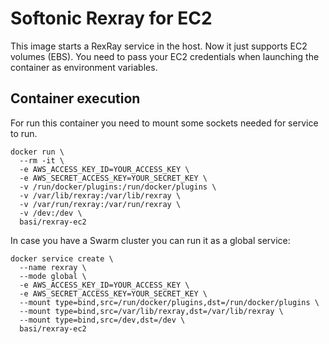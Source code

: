 # Softonic Rexray for EC2

This image starts a RexRay service in the host. Now it just supports EC2 volumes (EBS).
You need to pass your EC2 credentials when launching the container as environment variables. 

## Container execution

For run this container you need to mount some sockets needed for service to run.

```
docker run \
  --rm -it \
  -e AWS_ACCESS_KEY_ID=YOUR_ACCESS_KEY \
  -e AWS_SECRET_ACCESS_KEY=YOUR_SECRET_KEY \
  -v /run/docker/plugins:/run/docker/plugins \
  -v /var/lib/rexray:/var/lib/rexray \
  -v /var/run/rexray:/var/run/rexray \
  -v /dev:/dev \
  basi/rexray-ec2
```

In case you have a Swarm cluster you can run it as a global service: 

```
docker service create \
  --name rexray \
  --mode global \
  -e AWS_ACCESS_KEY_ID=YOUR_ACCESS_KEY \
  -e AWS_SECRET_ACCESS_KEY=YOUR_SECRET_KEY \
  --mount type=bind,src=/run/docker/plugins,dst=/run/docker/plugins \
  --mount type=bind,src=/var/lib/rexray,dst=/var/lib/rexray \
  --mount type=bind,src=/dev,dst=/dev \
  basi/rexray-ec2
```
